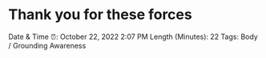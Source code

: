 # Thank you for these forces

Date & Time ⏰: October 22, 2022 2:07 PM
Length (Minutes): 22
Tags: Body / Grounding Awareness
